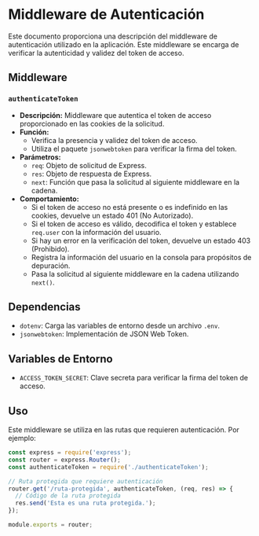 # Middleware de Autenticación

Este documento proporciona una descripción del middleware de autenticación utilizado en la aplicación. Este middleware se encarga de verificar la autenticidad y validez del token de acceso.

## Middleware

### `authenticateToken`

- **Descripción:** Middleware que autentica el token de acceso proporcionado en las cookies de la solicitud.
- **Función:**
  - Verifica la presencia y validez del token de acceso.
  - Utiliza el paquete `jsonwebtoken` para verificar la firma del token.
- **Parámetros:**
  - `req`: Objeto de solicitud de Express.
  - `res`: Objeto de respuesta de Express.
  - `next`: Función que pasa la solicitud al siguiente middleware en la cadena.
- **Comportamiento:**
  - Si el token de acceso no está presente o es indefinido en las cookies, devuelve un estado 401 (No Autorizado).
  - Si el token de acceso es válido, decodifica el token y establece `req.user` con la información del usuario.
  - Si hay un error en la verificación del token, devuelve un estado 403 (Prohibido).
  - Registra la información del usuario en la consola para propósitos de depuración.
  - Pasa la solicitud al siguiente middleware en la cadena utilizando `next()`.

## Dependencias

- `dotenv`: Carga las variables de entorno desde un archivo `.env`.
- `jsonwebtoken`: Implementación de JSON Web Token.

## Variables de Entorno

- `ACCESS_TOKEN_SECRET`: Clave secreta para verificar la firma del token de acceso.

## Uso

Este middleware se utiliza en las rutas que requieren autenticación. Por ejemplo:

```javascript
const express = require('express');
const router = express.Router();
const authenticateToken = require('./authenticateToken');

// Ruta protegida que requiere autenticación
router.get('/ruta-protegida', authenticateToken, (req, res) => {
  // Código de la ruta protegida
  res.send('Esta es una ruta protegida.');
});

module.exports = router;
